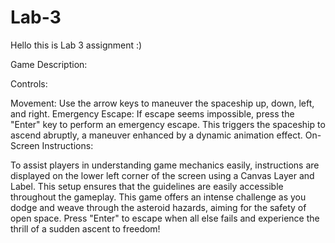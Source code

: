 # Lab-3
Hello this is Lab 3 assignment :)

Game Description:

<Escape into Space>

Controls:

Movement: Use the arrow keys to maneuver the spaceship up, down, left, and right.
Emergency Escape: If escape seems impossible, press the "Enter" key to perform an emergency escape. This triggers the spaceship to ascend abruptly, a maneuver enhanced by a dynamic animation effect.
On-Screen Instructions:

To assist players in understanding game mechanics easily, instructions are displayed on the lower left corner of the screen using a Canvas Layer and Label. This setup ensures that the guidelines are easily accessible throughout the gameplay.
This game offers an intense challenge as you dodge and weave through the asteroid hazards, aiming for the safety of open space. Press "Enter" to escape when all else fails and experience the thrill of a sudden ascent to freedom!
